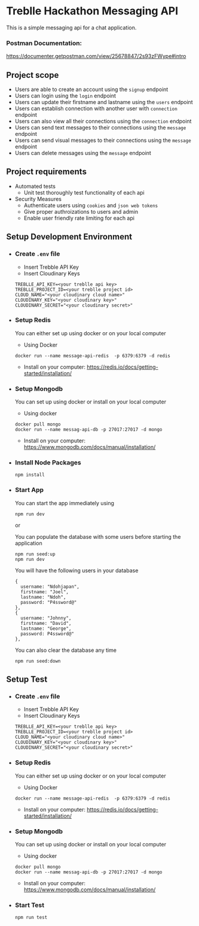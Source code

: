 # Treblle Hackathon Messaging API

This is a simple messaging api for a chat application.

### Postman Documentation: 
https://documenter.getpostman.com/view/25678847/2s93zFWype#intro

## Project scope

- Users are able to create an account using the `signup` endpoint
- Users can login using the `login` endpoint
- Users can update their firstname and lastname using the `users` endpoint
- Users can establish connection with another user with `connection` endpoint
- Users can also view all their connections using the `connection` endpoint
- Users can send text messages to their connections using the `message` endpoint 
- Users can send visual messages to their connections using the `message` endpoint
- Users can delete messages using the `message` endpoint

## Project requirements

- Automated tests
  - Unit test thoroughly test functionality of each api
- Security Measures
  - Authenticate users using `cookies` and `json web tokens`
  - Give proper authroizations to users and admin
  - Enable user friendly rate limiting for each api


## Setup Development Environment
- ### Create `.env` file
    - Insert Trebble API Key
    - Insert Cloudinary Keys
    ```
    TREBLLE_API_KEY=<your treblle api key>
    TREBLLE_PROJECT_ID=<your treblle project id>
    CLOUD_NAME="<your cloudinary cloud name>"
    CLOUDINARY_KEY="<your cloudinary key>"
    CLOUDINARY_SECRET="<your cloudinary secret>"
    ```
- ### Setup Redis
    You can either set up using docker or on your local computer
    - Using Docker
    ```
    docker run --name message-api-redis  -p 6379:6379 -d redis
    ```
    - Install on your computer: 
    https://redis.io/docs/getting-started/installation/

- ### Setup Mongodb
    You can set up using docker or install on your local computer
    - Using docker
    ```
    docker pull mongo
    docker run --name messag-api-db -p 27017:27017 -d mongo
    ```
    - Install on your computer: https://www.mongodb.com/docs/manual/installation/

- ### Install Node Packages
    ```
    npm install 
    ```    

- ### Start App
    You can start the app immediately using 
    ```
    npm run dev
    ```

    or

    You can populate the database with some users before starting the application
    ```
    npm run seed:up
    npm run dev
    ```

    You will have the following users in your database
    ```
    {
      username: "Ndohjapan",
      firstname: "Joel",
      lastname: "Ndoh",
      password: "P4ssword@"
    },
    {
      username: "Johnny",
      firstname: "David",
      lastname: "George",
      password: P4ssword@"
    },
    ```

    You can also clear the database any time
    ```
    npm run seed:down
    ```
## Setup Test
- ### Create `.env` file
    - Insert Trebble API Key
    - Insert Cloudinary Keys
    ```
    TREBLLE_API_KEY=<your treblle api key>
    TREBLLE_PROJECT_ID=<your treblle project id>
    CLOUD_NAME="<your cloudinary cloud name>"
    CLOUDINARY_KEY="<your cloudinary key>"
    CLOUDINARY_SECRET="<your cloudinary secret>"
    ```
- ### Setup Redis
    You can either set up using docker or on your local computer
    - Using Docker
    ```
    docker run --name message-api-redis  -p 6379:6379 -d redis
    ```
    - Install on your computer: 
    https://redis.io/docs/getting-started/installation/

- ### Setup Mongodb
    You can set up using docker or install on your local computer
    - Using docker
    ```
    docker pull mongo
    docker run --name messag-api-db -p 27017:27017 -d mongo
    ```
    - Install on your computer: https://www.mongodb.com/docs/manual/installation/
     
- ### Start Test
    ```
    npm run test
    ```

